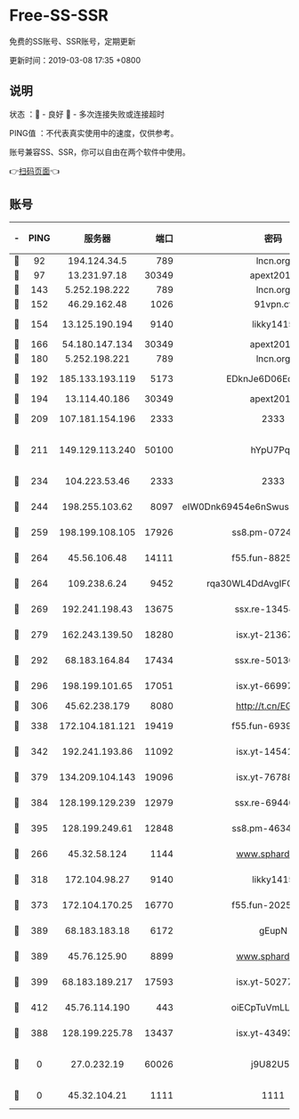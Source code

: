 # Free-SS-SSR

免费的SS账号、SSR账号，定期更新

更新时间：2019-03-08 17:35 +0800

## 说明

状态     ：🙂 - 良好 🙁 - 多次连接失败或连接超时

PING值   ：不代表真实使用中的速度，仅供参考。

账号兼容SS、SSR，你可以自由在两个软件中使用。

👉[扫码页面](https://liesauer.github.io/Free-SS-SSR/)👈

## 账号

|-|PING|服务器|端口|密码|加密方式|区域|
|:----:|:----:|:-----:|-----:|:----:|:----:|:----:|
|🙂|92|194.124.34.5|789|lncn.org|rc4|JP|
|🙂|97|13.231.97.18|30349|apext2019|chacha20|JP|
|🙂|143|5.252.198.222|789|lncn.org|rc4|JP|
|🙂|152|46.29.162.48|1026|91vpn.cf|rc4-md5|RU|
|🙂|154|13.125.190.194|9140|likky1415|aes-256-cfb|KR|
|🙂|166|54.180.147.134|30349|apext2019|chacha20|KR|
|🙂|180|5.252.198.221|789|lncn.org|rc4|JP|
|🙂|192|185.133.193.119|5173|EDknJe6D06EoWDaw|aes-256-cfb|US|
|🙂|194|13.114.40.186|30349|apext2019|chacha20|JP|
|🙂|209|107.181.154.196|2333|2333|aes-256-cfb|US|
|🙂|211|149.129.113.240|50100|hYpU7PqP|chacha20-ietf-poly1305|CN|
|🙂|234|104.223.53.46|2333|2333|aes-256-cfb|US|
|🙂|244|198.255.103.62|8097|eIW0Dnk69454e6nSwuspv9DmS201tQ0D|aes-256-cfb|US|
|🙂|259|198.199.108.105|17926|ss8.pm-07244383|aes-256-cfb|US|
|🙂|264|45.56.106.48|14111|f55.fun-88250157|aes-256-cfb|US|
|🙂|264|109.238.6.24|9452|rqa30WL4DdAvgIFG6Fs3znzTa|aes-256-cfb|FR|
|🙂|269|192.241.198.43|13675|ssx.re-13454055|aes-256-cfb|US|
|🙂|279|162.243.139.50|18280|isx.yt-21367696|aes-256-cfb|US|
|🙂|292|68.183.164.84|17434|ssx.re-50130004|aes-256-cfb|US|
|🙂|296|198.199.101.65|17051|isx.yt-66997897|aes-256-cfb|US|
|🙂|306|45.62.238.179|8080|http://t.cn/EGJIyrl|rc4-md5|CA|
|🙂|338|172.104.181.121|19419|f55.fun-69397785|aes-256-cfb|SG|
|🙂|342|192.241.193.86|11092|isx.yt-14541692|aes-256-cfb|US|
|🙂|379|134.209.104.143|19096|isx.yt-76788888|aes-256-cfb|SG|
|🙂|384|128.199.129.239|12979|ssx.re-69440273|aes-256-cfb|SG|
|🙂|395|128.199.249.61|12848|ss8.pm-46346363|aes-256-cfb|SG|
|🙂|266|45.32.58.124|1144|www.sphard.com|aes-256-cfb|JP|
|🙂|318|172.104.98.27|9140|likky1415|aes-256-cfb|JP|
|🙂|373|172.104.170.25|16770|f55.fun-20256813|aes-256-cfb|SG|
|🙂|389|68.183.183.18|6172|gEupN|aes-256-cfb|SG|
|🙂|389|45.76.125.90|8899|www.sphard.com|aes-256-cfb|AU|
|🙂|399|68.183.189.217|17593|isx.yt-50277837|aes-256-cfb|SG|
|🙂|412|45.76.114.190|443|oiECpTuVmLLxk4Ts|aes-256-cfb|AU|
|🙁|388|128.199.225.78|13437|isx.yt-43493369|aes-256-cfb|SG|
|🙁|0|27.0.232.19|60026|j9U82U53|xchacha20-ietf-poly1305|HK|
|🙁|0|45.32.104.21|1111|1111|aes-256-cfb|SG|
